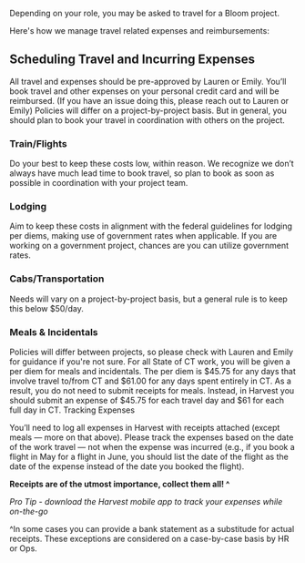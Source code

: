 Depending on your role, you may be asked to travel for a Bloom project.

Here's how we manage travel related expenses and reimbursements:

## Scheduling Travel and Incurring Expenses
All travel and expenses should be pre-approved by Lauren or Emily. You’ll book travel and other expenses on your personal credit card and will be reimbursed. (If you have an issue doing this, please reach out to Lauren or Emily) Policies will differ on a project-by-project basis. But in general, you should plan to book your travel in coordination with others on the project.

### Train/Flights
Do your best to keep these costs low, within reason. We recognize we don’t always have much lead time to book travel, so plan to book as soon as possible in coordination with your project team.

### Lodging
Aim to keep these costs in alignment with the federal guidelines for lodging per diems, making use of government rates when applicable. If you are working on a government project, chances are you can utilize government rates.

### Cabs/Transportation
Needs will vary on a project-by-project basis, but a general rule is to keep this below $50/day.

### Meals & Incidentals
Policies will differ between projects, so please check with Lauren and Emily for guidance if you're not sure. For all State of CT work, you will be given a per diem for meals and incidentals. The per diem is $45.75 for any days that involve travel to/from CT and $61.00 for any days spent entirely in CT. As a result, you do not need to submit receipts for meals. Instead, in Harvest you should submit an expense of $45.75 for each travel day and $61 for each full day in CT.
Tracking Expenses

You’ll need to log all expenses in Harvest with receipts attached (except meals — more on that above). Please track the expenses based on the date of the work travel — not when the expense was incurred (e.g., if you book a flight in May for a flight in June, you should list the date of the flight as the date of the expense instead of the date you booked the flight).

**Receipts are of the utmost importance, collect them all! ^**

*Pro Tip - download the Harvest mobile app to track your expenses while on-the-go*

^In some cases you can provide a bank statement as a substitude for actual receipts. These exceptions are considered on a case-by-case basis by HR or Ops. 
